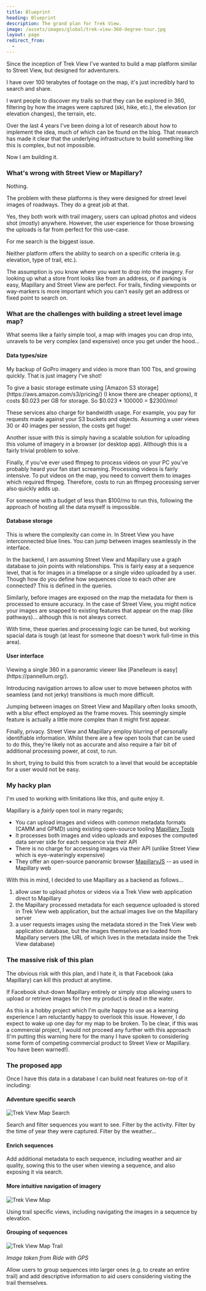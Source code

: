 ```yaml
---
title: Blueprint
heading: Blueprint
description: The grand plan for Trek View.
image: /assets/images/global/trek-view-360-degree-tour.jpg
layout: page
redirect_from:
  - 
---
```


<div class="text-container">

<p>Since the inception of Trek View I've wanted to build a map platform similar to Street View, but designed for adventurers.</p>

<p>I have over 100 terabytes of footage on the map, it's just incredibly hard to search and share.</p>

<p>I want people to discover my trails so that they can be explored in 360, filtering by how the images were captured (ski, hike, etc.), the elevation (or elevation changes), the terrain, etc.</p>

<p>Over the last 4 years I've been doing a lot of research about how to implement the idea, much of which can be found on the blog. That research has made it clear that the underlying infrastructure to build something like this is complex, but not impossible.</p>

<p>Now I am building it.</p>

<h3>What's wrong with Street View or Mapillary?</h3>

<p>Nothing.</p>

<p>The problem with these platforms is they were designed for street level images of roadways. They do a great job at that.</p>

<p>Yes, they both work with trail imagery, users can upload photos and videos shot (mostly) anywhere. However, the user experience for those browsing the uploads is far from perfect for this use-case.</p>

<p>For me search is the biggest issue.</p>

<p>Neither platform offers the ability to search on a specific criteria (e.g. elevation, type of trail, etc.).</p>

<p>The assumption is you know where you want to drop into the imagery. For looking up what a store front looks like from an address, or if parking is easy, Mapillary and Street View are perfect. For trails, finding viewpoints or way-markers is more important which you can't easily get an address or fixed point to search on.</p>

<h3>What are the challenges with building a street level image map?</h3>

<p>What seems like a fairly simple tool, a map with images you can drop into, unravels to be very complex (and expensive) once you get under the hood...</p>

<h4>Data types/size</h4>

<p>My backup of GoPro imagery and video is more than 100 Tbs, and growing quickly. That is just imagery I've shot!</p>

<p>To give a basic storage estimate using [Amazon S3 storage](https://aws.amazon.com/s3/pricing/) (I know there are cheaper options), it costs $0.023 per GB for storage. So $0.023 * 100000 = $2300/mo!</p>

<p>These services also charge for bandwidth usage. For example, you pay for requests made against your S3 buckets and objects. Assuming a user views 30 or 40 images per session, the costs get huge!</p>

<p>Another issue with this is simply having a scalable solution for uploading this volume of imagery in a browser (or desktop app). Although this is a fairly trivial problem to solve.</p>

<p>Finally, if you've ever used ffmpeg to process videos on your PC you've probably heard your fan start screaming. Processing videos is fairly intensive. To put videos on the map, you need to convert them to images which required ffmpeg. Therefore, costs to run an ffmpeg processing server also quickly adds up.</p>

<p>For someone with a budget of less than $100/mo to run this, following the approach of hosting all the data myself is impossible.</p>

<h4>Database storage</h4>

<p>This is where the complexity can come in. In Street View you have interconnected blue lines. You can jump between images seamlessly in the interface.</p>

<p>In the backend, I am assuming Street View and Mapillary use a graph database to join points with relationships. This is fairly easy at a sequence level, that is for images in a timelapse or a single video uploaded by a user. Though how do you define how sequences close to each other are connected? This is defined in the queries.</p>

<p>Similarly, before images are exposed on the map the metadata for them is processed to ensure accuracy. In the case of Street View, you might notice your images are snapped to existing features that appear on the map (like pathways)... although this is not always correct.</p>

<p>With time, these queries and processing logic can be tuned, but working spacial data is tough (at least for someone that doesn't work full-time in this area).</p>

<h4>User interface</h4>

<p>Viewing a single 360 in a panoramic viewer like [Panelleum is easy](https://pannellum.org/).</p>

<p>Introducing navigation arrows to allow user to move between photos with seamless (and not jerky) transitions is much more difficult.</p>

<p>Jumping between images on Street View and Mapillary often looks smooth, with a blur effect employed as the frame moves. This seemingly simple feature is actually a little more complex than it might first appear.</p>

<p>Finally, privacy. Street View and Mapillary employ blurring of personally identifiable information. Whilst there are a few open tools that can be used to do this, they're likely not as accurate and also require a fair bit of additional processing power, at cost, to run.</p>

<p>In short, trying to build this from scratch to a level that would be acceptable for a user would not be easy.</p>

<h3>My hacky plan</h3>

<p>I'm used to working with limitations like this, and quite enjoy it.</p>

<p>Mapillary is a <em>fairly</em> open tool in many regards;</p>

<ul>
  <li>You can upload images and videos with common metadata formats (CAMM and GPMD) using existing open-source tooling <a target="_blank" href="https://github.com/mapillary/mapillary_tools/">Mapillary Tools</a></li>
  <li>It processes both images and video uploads and exposes the computed data server side for each sequence via their API</li>
  <li>There is no charge for accessing images via their API (unlike Street View which is eye-wateringly expensive)</li>
  <li>They offer an open-source panoramic browser <a target="_blank" href="https://github.com/mapillary/mapillary-js">MapillaryJS</a> -- as used in Mapillary web</li>
</ul>

<p>With this in mind, I decided to use Mapillary as a backend as follows...</p>

<ol>
  <li>allow user to upload photos or videos via a Trek View web application direct to Mapillary</li>
  <li>the Mapillary processed metadata for each sequence uploaded is stored in Trek View web application, but the actual images live on the Mapillary server</li>
  <li>a user requests images using the metadata stored in the Trek View web application database, but the images themselves are loaded from Mapillary servers (the URL of which lives in the metadata inside the Trek View database)</li>
</ol>

<h3>The massive risk of this plan</h3>

<p>The obvious risk with this plan, and I hate it, is that Facebook (aka Mapillary) can kill this product at anytime.</p>

<p>If Facebook shut-down Mapillary entirely or simply stop allowing users to upload or retrieve images for free my product is dead in the water.</p>

<p>As this is a hobby project which I'm quite happy to use as a learning experience I am reluctantly happy to overlook this issue. However, I do expect to wake up one day for my map to be broken. To be clear, if this was a commercial project, I would not proceed any further with this approach (I'm putting this warning here for the many I have spoken to considering some form of competing commercial product to Street View or Mapillary. You have been warned!).</p>

<h3>The proposed app</h3>

<p>Once I have this data in a database I can build neat features on-top of it including:</p>

<h4>Adventure specific search</h4>

<p><img class="img-fluid" src="/assets/images/blueprint/trek-view-map-search.jpg" alt="Trek View Map Search" title="Trek View Map Search" /></p>

<p>Search and filter sequences you want to see. Filter by the activity. Filter by the time of year they were captured. Filter by the weather...</p>

<h4>Enrich sequences</h4>

<p>Add additional metadata to each sequence, including weather and air quality, sowing this to the user when viewing a sequence, and also exposing it via search.</p>

<h4>More intuitive navigation of imagery</h4>

<p><img class="img-fluid" src="/assets/images/blueprint/trek-view-map.jpg" alt="Trek View Map" title="Trek View Map" /></p>

<p>Using trail specific views, including navigating the images in a sequence by elevation.</p>

<h4>Grouping of sequences</h4>

<p><img class="img-fluid" src="/assets/images/blueprint/trek-view-map-trail.jpg" alt="Trek View Map Trail" title="Trek View Map Trail" /></p>

<p><em>Image taken from Ride with GPS</em></p>

<p>Allow users to group sequences into larger ones (e.g. to create an entire trail) and add descriptive information to aid users considering visiting the trail themselves.</p>

</div>